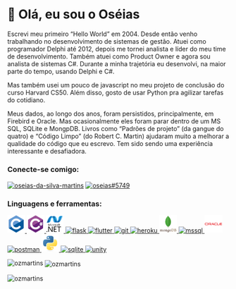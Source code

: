 <h1 align="left">👋 Olá, eu sou o Oséias</h1>
<p align="left">Escrevi meu primeiro “Hello World” em 2004. Desde então venho trabalhando no desenvolvimento de sistemas de gestão. Atuei como programador Delphi até 2012, depois me tornei analista e líder do meu time de desenvolvimento. Também atuei como Product Owner e agora sou analista de sistemas C#. Durante a minha trajetória eu desenvolvi, na maior parte do tempo, usando Delphi e C#.</p><p>Mas também usei um pouco de javascript no meu projeto de conclusão do curso Harvard CS50. Além disso, gosto de usar Python pra agilizar tarefas do cotidiano. </p><p>Meus dados, ao longo dos anos, foram persistidos, principalmente, em Firebird e Oracle. Mas ocasionalmente eles foram parar dentro de um MS SQL, SQLite e MongpDB. Livros como “Padrões de projeto” (da gangue do quatro) e “Código Limpo” (do Robert C. Martin) ajudaram muito a melhorar a qualidade do código que eu escrevo. Tem sido sendo uma experiência interessante e desafiadora.</p>

<h3 align="left">Conecte-se comigo:</h3>
<p align="left">
<a href="https://linkedin.com/in/oseias-da-silva-martins" target="blank"><img align="center" src="https://raw.githubusercontent.com/rahuldkjain/github-profile-readme-generator/master/src/images/icons/Social/linked-in-alt.svg" alt="oseias-da-silva-martins" height="30" width="40" /></a>
<a href="https://discord.gg/oseias#5749" target="blank"><img align="center" src="https://raw.githubusercontent.com/rahuldkjain/github-profile-readme-generator/master/src/images/icons/Social/discord.svg" alt="oseias#5749" height="30" width="40" /></a>
</p>

<h3 align="left">Linguagens e ferramentas:</h3>
<p align="left"> <a href="https://www.cprogramming.com/" target="_blank" rel="noreferrer"> <img src="https://raw.githubusercontent.com/devicons/devicon/master/icons/c/c-original.svg" alt="c" width="40" height="40"/> </a> <a href="https://www.w3schools.com/cs/" target="_blank" rel="noreferrer"> <img src="https://raw.githubusercontent.com/devicons/devicon/master/icons/csharp/csharp-original.svg" alt="csharp" width="40" height="40"/> </a> <a href="https://dotnet.microsoft.com/" target="_blank" rel="noreferrer"> <img src="https://raw.githubusercontent.com/devicons/devicon/master/icons/dot-net/dot-net-original-wordmark.svg" alt="dotnet" width="40" height="40"/> </a> <a href="https://flask.palletsprojects.com/" target="_blank" rel="noreferrer"> <img src="https://www.vectorlogo.zone/logos/pocoo_flask/pocoo_flask-icon.svg" alt="flask" width="40" height="40"/> </a> <a href="https://flutter.dev" target="_blank" rel="noreferrer"> <img src="https://www.vectorlogo.zone/logos/flutterio/flutterio-icon.svg" alt="flutter" width="40" height="40"/> </a> <a href="https://git-scm.com/" target="_blank" rel="noreferrer"> <img src="https://www.vectorlogo.zone/logos/git-scm/git-scm-icon.svg" alt="git" width="40" height="40"/> </a> <a href="https://heroku.com" target="_blank" rel="noreferrer"> <img src="https://www.vectorlogo.zone/logos/heroku/heroku-icon.svg" alt="heroku" width="40" height="40"/> </a> <a href="https://www.mongodb.com/" target="_blank" rel="noreferrer"> <img src="https://raw.githubusercontent.com/devicons/devicon/master/icons/mongodb/mongodb-original-wordmark.svg" alt="mongodb" width="40" height="40"/> </a> <a href="https://www.microsoft.com/en-us/sql-server" target="_blank" rel="noreferrer"> <img src="https://www.svgrepo.com/show/303229/microsoft-sql-server-logo.svg" alt="mssql" width="40" height="40"/> </a> <a href="https://www.oracle.com/" target="_blank" rel="noreferrer"> <img src="https://raw.githubusercontent.com/devicons/devicon/master/icons/oracle/oracle-original.svg" alt="oracle" width="40" height="40"/> </a> <a href="https://postman.com" target="_blank" rel="noreferrer"> <img src="https://www.vectorlogo.zone/logos/getpostman/getpostman-icon.svg" alt="postman" width="40" height="40"/> </a> <a href="https://www.python.org" target="_blank" rel="noreferrer"> <img src="https://raw.githubusercontent.com/devicons/devicon/master/icons/python/python-original.svg" alt="python" width="40" height="40"/> </a> <a href="https://www.sqlite.org/" target="_blank" rel="noreferrer"> <img src="https://www.vectorlogo.zone/logos/sqlite/sqlite-icon.svg" alt="sqlite" width="40" height="40"/> </a> <a href="https://unity.com/" target="_blank" rel="noreferrer"> <img src="https://www.vectorlogo.zone/logos/unity3d/unity3d-icon.svg" alt="unity" width="40" height="40"/> </a> </p>

<p><img align="left" src="https://github-readme-stats.vercel.app/api/top-langs?username=ozmartins&show_icons=true&locale=en&layout=compact" alt="ozmartins" /></p>

<p>&nbsp;<img align="center" src="https://github-readme-stats.vercel.app/api?username=ozmartins&show_icons=true&locale=en" alt="ozmartins" /></p>

<p><img align="center" src="https://github-readme-streak-stats.herokuapp.com/?user=ozmartins&" alt="ozmartins" /></p>

